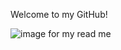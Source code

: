 Welcome to my GitHub!

![image for my read me](https://private-user-images.githubusercontent.com/144066533/297508523-40d50d89-9048-4512-a52d-77f816c4bc81.jpg?jwt=eyJhbGciOiJIUzI1NiIsInR5cCI6IkpXVCJ9.eyJpc3MiOiJnaXRodWIuY29tIiwiYXVkIjoicmF3LmdpdGh1YnVzZXJjb250ZW50LmNvbSIsImtleSI6ImtleTUiLCJleHAiOjE3MDU1MjMzNzYsIm5iZiI6MTcwNTUyMzA3NiwicGF0aCI6Ii8xNDQwNjY1MzMvMjk3NTA4NTIzLTQwZDUwZDg5LTkwNDgtNDUxMi1hNTJkLTc3ZjgxNmM0YmM4MS5qcGc_WC1BbXotQWxnb3JpdGhtPUFXUzQtSE1BQy1TSEEyNTYmWC1BbXotQ3JlZGVudGlhbD1BS0lBVkNPRFlMU0E1M1BRSzRaQSUyRjIwMjQwMTE3JTJGdXMtZWFzdC0xJTJGczMlMkZhd3M0X3JlcXVlc3QmWC1BbXotRGF0ZT0yMDI0MDExN1QyMDI0MzZaJlgtQW16LUV4cGlyZXM9MzAwJlgtQW16LVNpZ25hdHVyZT0yNzgyMGYxMzdiZmY3YjM1ODFkZWRiNzBjMjFjOGUyYzg0NDk2NzYwN2VkMzZiOTUwMjg0MTg1MzgxMWU5YzJiJlgtQW16LVNpZ25lZEhlYWRlcnM9aG9zdCZhY3Rvcl9pZD0wJmtleV9pZD0wJnJlcG9faWQ9MCJ9.00ZJixa8nw1cCFIkKG-bOVgiaOgjeBzswjKi1lKUT1o)


<!---
Megan-Zehrt/Megan-Zehrt is a ✨ special ✨ repository because its `README.md` (this file) appears on your GitHub profile.
You can click the Preview link to take a look at your changes.
--->
